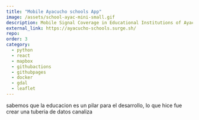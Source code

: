 ```yaml
---
title: "Mobile Ayacucho schools App"
image: /assets/school-ayac-mini-small.gif
description: Mobile Signal Coverage in Educational Institutions of Ayacucho, An Interactive Visualization Tool.
external_link: https://ayacucho-schools.surge.sh/
repo:
order: 3
category: 
  - python
  - react
  - mapbox
  - githubactions
  - githubpages
  - docker
  - gdal
  - leaflet
---
```


sabemos que la educacion es un pilar para el desarrollo, lo que hice fue crear una tuberia de datos canaliza

